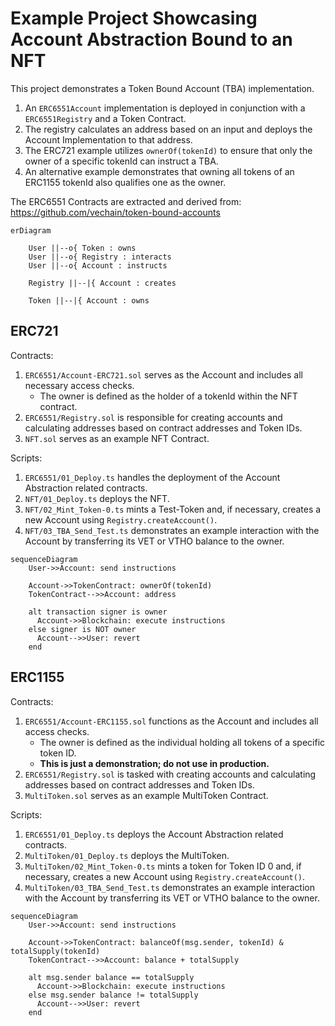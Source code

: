 # Example Project Showcasing Account Abstraction Bound to an NFT

This project demonstrates a Token Bound Account (TBA) implementation.

1. An `ERC6551Account` implementation is deployed in conjunction with a `ERC6551Registry` and a Token Contract.
2. The registry calculates an address based on an input and deploys the Account Implementation to that address.
3. The ERC721 example utilizes `ownerOf(tokenId)` to ensure that only the owner of a specific tokenId can instruct a TBA.
4. An alternative example demonstrates that owning all tokens of an ERC1155 tokenId also qualifies one as the owner.

The ERC6551 Contracts are extracted and derived from: https://github.com/vechain/token-bound-accounts

```mermaid
erDiagram

    User ||--o{ Token : owns
    User ||--o{ Registry : interacts
    User ||--o{ Account : instructs

    Registry ||--|{ Account : creates

    Token ||--|{ Account : owns
```


## ERC721

Contracts:

1. `ERC6551/Account-ERC721.sol` serves as the Account and includes all necessary access checks.
   * The owner is defined as the holder of a tokenId within the NFT contract.
2. `ERC6551/Registry.sol` is responsible for creating accounts and calculating addresses based on contract addresses and Token IDs.
3. `NFT.sol` serves as an example NFT Contract.

Scripts:

1. `ERC6551/01_Deploy.ts` handles the deployment of the Account Abstraction related contracts.
2. `NFT/01_Deploy.ts` deploys the NFT.
3. `NFT/02_Mint_Token-0.ts` mints a Test-Token and, if necessary, creates a new Account using `Registry.createAccount()`.
4. `NFT/03_TBA_Send_Test.ts` demonstrates an example interaction with the Account by transferring its VET or VTHO balance to the owner.

```mermaid
sequenceDiagram
    User->>Account: send instructions

    Account->>TokenContract: ownerOf(tokenId)
    TokenContract-->>Account: address

    alt transaction signer is owner
      Account->>Blockchain: execute instructions
    else signer is NOT owner
      Account-->>User: revert
    end
```

## ERC1155

Contracts:

1. `ERC6551/Account-ERC1155.sol` functions as the Account and includes all access checks.
   * The owner is defined as the individual holding all tokens of a specific token ID.
   * **This is just a demonstration; do not use in production.**
2. `ERC6551/Registry.sol` is tasked with creating accounts and calculating addresses based on contract addresses and Token IDs.
3. `MultiToken.sol` serves as an example MultiToken Contract.

Scripts:

1. `ERC6551/01_Deploy.ts` deploys the Account Abstraction related contracts.
2. `MultiToken/01_Deploy.ts` deploys the MultiToken.
3. `MultiToken/02_Mint_Token-0.ts` mints a token for Token ID 0 and, if necessary, creates a new Account using `Registry.createAccount()`.
4. `MultiToken/03_TBA_Send_Test.ts` demonstrates an example interaction with the Account by transferring its VET or VTHO balance to the owner.

```mermaid
sequenceDiagram
    User->>Account: send instructions

    Account->>TokenContract: balanceOf(msg.sender, tokenId) & totalSupply(tokenId)
    TokenContract-->>Account: balance + totalSupply

    alt msg.sender balance == totalSupply
      Account->>Blockchain: execute instructions
    else msg.sender balance != totalSupply
      Account-->>User: revert
    end
```
